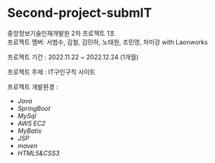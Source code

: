 # Second-project-submIT
중앙정보기술인재개발원 2차 프로젝트 1조  
프로젝트 멤버: 서범수, 김철, 김민하, 노태원, 조민영, 차미강 with Laonworks

프로젝트 기간 : 2022.11.22 ~ 2022.12.24 (1개월) 

프로젝트 주제 : IT구인구직 사이트

프로젝트 개발환경 :
- *Java*
- *SpringBoot*
- *MySql*
- *AWS EC2*
- *MyBatis*
- *JSP*
- *maven*
- *HTML5&CSS3*
